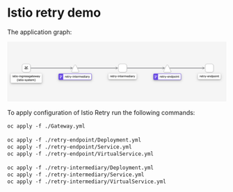 # Istio retry demo

The application graph:

![App graph](./network.png?raw=true)

To apply configuration of Istio Retry run the following commands:

```
oc apply -f ./Gateway.yml

oc apply -f ./retry-endpoint/Deployment.yml
oc apply -f ./retry-endpoint/Service.yml
oc apply -f ./retry-endpoint/VirtualService.yml

oc apply -f ./retry-intermediary/Deployment.yml
oc apply -f ./retry-intermediary/Service.yml
oc apply -f ./retry-intermediary/VirtualService.yml
```